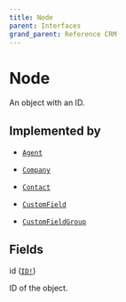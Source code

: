 ```yaml
---
title: Node
parent: Interfaces
grand_parent: Reference CRM
---
```


# Node

An object with an ID.

## Implemented by

- <code><a href="/docs/reference_crm/object/agent">Agent</a></code></li>

- <code><a href="/docs/reference_crm/object/company">Company</a></code></li>

- <code><a href="/docs/reference_crm/object/contact">Contact</a></code></li>

- <code><a href="/docs/reference_crm/object/custom_field">CustomField</a></code></li>

- <code><a href="/docs/reference_crm/object/custom_field_group">CustomFieldGroup</a></code></li>

## Fields

<div class="field-entry ">
  <span id="id" class="field-name anchored">id (<code><a href="/docs/reference_crm/scalar/id">ID!</a></code>)</span>

  <div class="description-wrapper">
   <p>ID of the object.</p>

  </div>
</div>

